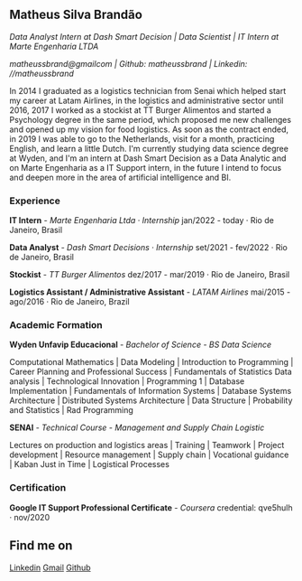 ## Matheus Silva Brandão
_Data Analyst Intern at Dash Smart Decision | Data Scientist | IT Intern at Marte Engenharia LTDA_

_matheussbrand@gmailcom | Github: matheussbrand | Linkedin: //matheussbrand_


In 2014 I graduated as a logistics technician from Senai which helped start my career at Latam Airlines, in the logistics and administrative sector until 2016, 2017 I worked as a stockist at TT Burger Alimentos and started a Psychology degree in the same period, which proposed me new challenges and opened up my vision for food logistics. As soon as the contract ended, in 2019 I was able to go to the Netherlands, visit for a month, practicing English, and learn a little Dutch.
I'm currently studying data science degree at Wyden, and I'm an intern at Dash Smart Decision as a Data Analytic and on Marte Engenharia as a IT Support intern, in the future I intend to focus and deepen more in the area of artificial intelligence and BI.


### Experience

**IT Intern** - _Marte Engenharia Ltda · Internship_
jan/2022 - today · Rio de Janeiro, Brasil

**Data Analyst** - _Dash Smart Decisions · Internship_
set/2021 - fev/2022 · Rio de Janeiro, Brasil

**Stockist** - _TT Burger Alimentos_
dez/2017 - mar/2019 · Rio de Janeiro, Brasil

**Logistics Assistant / Administrative Assistant** - _LATAM Airlines_ 
mai/2015 - ago/2016 · Rio de Janeiro, Brazil


### Academic Formation

**Wyden Unfavip Educacional** - _Bachelor of Science - BS Data Science_

Computational Mathematics | Data Modeling | Introduction to Programming | Career Planning and Professional Success | Fundamentals of Statistics  Data analysis | Technological Innovation | Programming 1 | Database Implementation | Fundamentals of Information Systems | Database Systems Architecture | Distributed Systems Architecture | Data Structure | Probability and Statistics | Rad Programming

**SENAI** - _Technical Course - Management and Supply Chain Logistic_

Lectures on production and logistics areas | Training | Teamwork | Project development | Resource management | Supply chain | Vocational guidance | Kaban Just in Time | Logistical Processes

### Certification
**Google IT Support Professional Certificate** - _Coursera_ 
credential: qve5hulh · nov/2020



## Find me on
[Linkedin](https://www.linkedin.com/in/matheussbrandao/?locale=en_US) [Gmail](mailto:maheussbrand@gmail.com) [Github](https://github.com/matheussbrand/DataScienceProjects)
